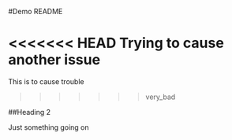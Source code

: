 #Demo README

<<<<<<< HEAD
Trying to cause another issue
=======
This is to cause trouble
>>>>>>> very_bad

##Heading 2

Just something going on